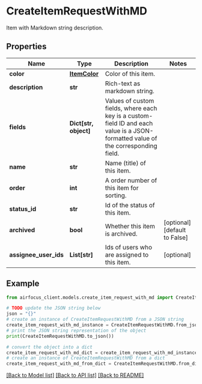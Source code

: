 # CreateItemRequestWithMD

Item with Markdown string description.

## Properties

Name | Type | Description | Notes
------------ | ------------- | ------------- | -------------
**color** | [**ItemColor**](ItemColor.md) | Color of this item. | 
**description** | **str** | Rich-text as markdown string. | 
**fields** | **Dict[str, object]** | Values of custom fields, where each key is a custom-field ID and each value is a JSON-formatted value of the corresponding field. | 
**name** | **str** | Name (title) of this item. | 
**order** | **int** | A order number of this item for sorting. | 
**status_id** | **str** | Id of the status of this item. | 
**archived** | **bool** | Whether this item is archived. | [optional] [default to False]
**assignee_user_ids** | **List[str]** | Ids of users who are assigned to this item. | [optional] 

## Example

```python
from airfocus_client.models.create_item_request_with_md import CreateItemRequestWithMD

# TODO update the JSON string below
json = "{}"
# create an instance of CreateItemRequestWithMD from a JSON string
create_item_request_with_md_instance = CreateItemRequestWithMD.from_json(json)
# print the JSON string representation of the object
print(CreateItemRequestWithMD.to_json())

# convert the object into a dict
create_item_request_with_md_dict = create_item_request_with_md_instance.to_dict()
# create an instance of CreateItemRequestWithMD from a dict
create_item_request_with_md_from_dict = CreateItemRequestWithMD.from_dict(create_item_request_with_md_dict)
```
[[Back to Model list]](../README.md#documentation-for-models) [[Back to API list]](../README.md#documentation-for-api-endpoints) [[Back to README]](../README.md)


